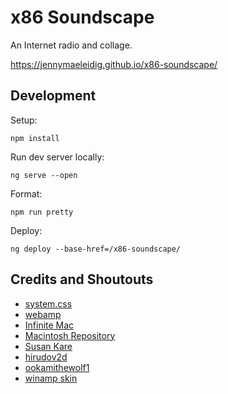 # x86 Soundscape

An Internet radio and collage.

https://jennymaeleidig.github.io/x86-soundscape/

## Development

Setup:

`npm install`

Run dev server locally:

`ng serve --open`

Format:

`npm run pretty`

Deploy:

`ng deploy --base-href=/x86-soundscape/`

## Credits and Shoutouts

- [system.css](https://sakofchit.github.io/system.css/)
- [webamp](https://github.com/captbaritone/webamp)
- [Infinite Mac](https://infinitemac.org/1984/System%201.0)
- [Macintosh Repository](https://emulate-in-browser.macintoshrepository.org/?macmodel=4&disk1=System11.dsk&disk2=system-mfs-blank.dsk)
- [Susan Kare](https://kare.com/apple-icons/)
- [hirudov2d](https://youtu.be/BlFnGgZHPzY)
- [ookamithewolf1](https://www.smspower.org/forums/19228-SMSBoxTemplate)
- [winamp skin](https://skins.webamp.org/skin/d4401c823e6ba7e5888519d19dd44d8e/classic_mac_v1.wsz/)
